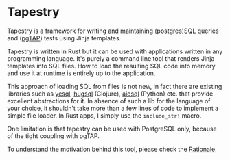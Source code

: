 # Tapestry

Tapestry is a framework for writing and maintaining (postgres)SQL
queries and ([pgTAP](https://pgtap.org/)) tests using Jinja templates.

Tapestry is written in Rust but it can be used with applications
written in any programming language. It's purely a command line tool
that renders Jinja templates into SQL files. How to load the resulting
SQL code into memory and use it at runtime is entirely up to the
application.

This approach of loading SQL from files is not new, in fact there are
existing libraries such as
[yesql](https://github.com/krisajenkins/yesql),
[hugsql](https://github.com/layerware/hugsql) (Clojure),
[aiosql](https://github.com/nackjicholson/aiosql) (Python) etc. that
provide excellent abstractions for it. In absence of such a lib for
the language of your choice, it shouldn't take more than a few lines
of code to implement a simple file loader. In Rust apps, I simply use
the `include_str!` macro.

One limitation is that tapestry can be used with PostgreSQL only,
because of the tight coupling with pgTAP.

To understand the motivation behind this tool, please check the
[Rationale](rationale.md).
